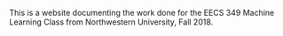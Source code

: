This is a website documenting the work done for the EECS 349 Machine Learning Class from Northwestern University, Fall 2018. 
